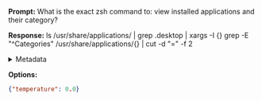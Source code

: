 **Prompt:**
What is the exact zsh command to: view installed applications and their category?


**Response:**
ls /usr/share/applications/ | grep .desktop | xargs -I {} grep -E "^Categories" /usr/share/applications/{} | cut -d "=" -f 2

<details><summary>Metadata</summary>

- Duration: 1343 ms
- Datetime: 2023-08-28T16:26:31.867943
- Model: gpt-3.5-turbo-0613

</details>

**Options:**
```json
{"temperature": 0.0}
```

